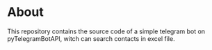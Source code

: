 # About

This repository contains the source code of a simple telegram bot on pyTelegramBotAPI, witch
can search contacts in excel file.

